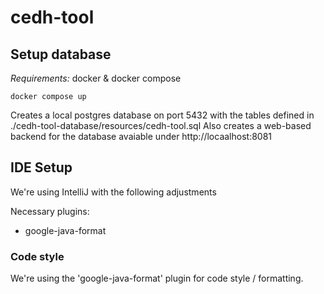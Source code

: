 # cedh-tool

## Setup database

*Requirements:* docker & docker compose

```
docker compose up
```

Creates a local postgres database on port 5432 with the tables defined in
./cedh-tool-database/resources/cedh-tool.sql
Also creates a web-based backend for the database avaiable under http://locaalhost:8081

## IDE Setup

We're using IntelliJ with the following adjustments

Necessary plugins:

* google-java-format

### Code style

We're using the 'google-java-format' plugin for code style / formatting.

